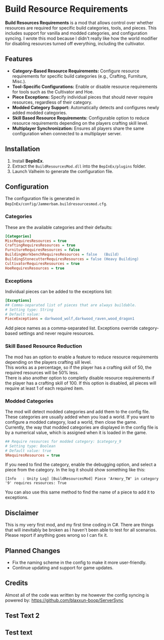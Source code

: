 # Build Resource Requirements

**Build Resources Requirements** is a mod that allows control over whether resources are required for specific build categories, tools, and pieces. This includes support for vanilla and modded categories, and configuration syncing. I wrote this mod because I didn't really like how the world modifier for disabling resources turned off everything, including the cultivator.

## Features
- **Category-Based Resource Requirements:** Configure resource requirements for specific build categories (e.g., Crafting, Furniture, Misc.).
- **Tool-Specific Configurations:** Enable or disable resource requirements for tools such as the Cultivator and Hoe.
- **Piece Exceptions:** Specify individual pieces that should never require resources, regardless of their category.
- **Modded Category Support:** Automatically detects and configures newly added modded categories.
- **Skill Based Resource Requirements:** Configurable option to reduce resource requirements depending on the players crafting skill level.
- **Multiplayer Synchronization:** Ensures all players share the same configuration when connected to a multiplayer server.

## Installation
1. Install **BepInEx**.
2. Extract the `BuildResourcesMod.dll` into the `BepInEx/plugins` folder.
3. Launch Valheim to generate the configuration file.

## Configuration
The configuration file is generated in `BepInEx/config/Jammerbam.buildresourcesmod.cfg`.

### Categories
These are the available categories and their defaults:
```ini
[Categories]
MiscRequiresResources = true
CraftingRequiresResources = true
FurnitureRequiresResources = false
BuildingWorkbenchRequiresResources = false   (Build)
BuildingStonecutterRequiresResources = false (Heavy Building)
CultivatorRequiresResources = true
HoeRequiresResources = true
```

### Exceptions
Individual pieces can be added to the exceptions list:
```ini
[Exceptions]
## Comma-separated list of pieces that are always buildable.
# Setting type: String
# Default value: 
PieceExceptions = darkwood_wolf,darkwood_raven,wood_dragon1
```
Add piece names as a comma-separated list. Exceptions override category-based settings and never require resources.

### Skill Based Resource Reduction
The mod has an option to enable a feature to reduce resource requirements depending on the players crafting sill level.<br>
This works as a percentage, so if the player has a crafting skill of 50, the required resources will be 50% less.<br>
There is also another option to completly disable resource requirements if the player has a crafting skill of 100. If this option is disabled, all pieces will require at least 1 of each required item.

### Modded Categories
The mod will detect modded categories and add them to the config file. These categories are usually added when you load a world. If you want to configure a modded category, load a world, then close the game.<br>
Currently, the way that modded categories are displayed in the config file is by a numerical value, which is assigned when it is loaded in the game.

```ini
## Require resources for modded category: $category_9
# Setting type: Boolean
# Default value: true
9RequiresResources = true
```

If you need to find the category, enable the debugging option, and select a piece from the category. In the log it should show something like this:
```plaintext
[Info   : Unity Log] [BuildResourcesMod] Piece 'Armory_TW' in category '9' requires resources: True
```
You can also use this same method to find the name of a piece to add it to exceptions.

## Disclaimer
This is my very first mod, and my first time coding in C#. There are things that will inevitably be broken as I haven't been able to test for all scenarios. Please report if anything goes wrong so I can fix it.

## Planned Changes
- Fix the naming scheme in the config to make it more user-friendly.
- Continue updating and support for game updates.

## Credits
Almost all of the code was written by me however the config syncing is powered by:
https://github.com/blaxxun-boop/ServerSync
## Test Text 2
## Test text